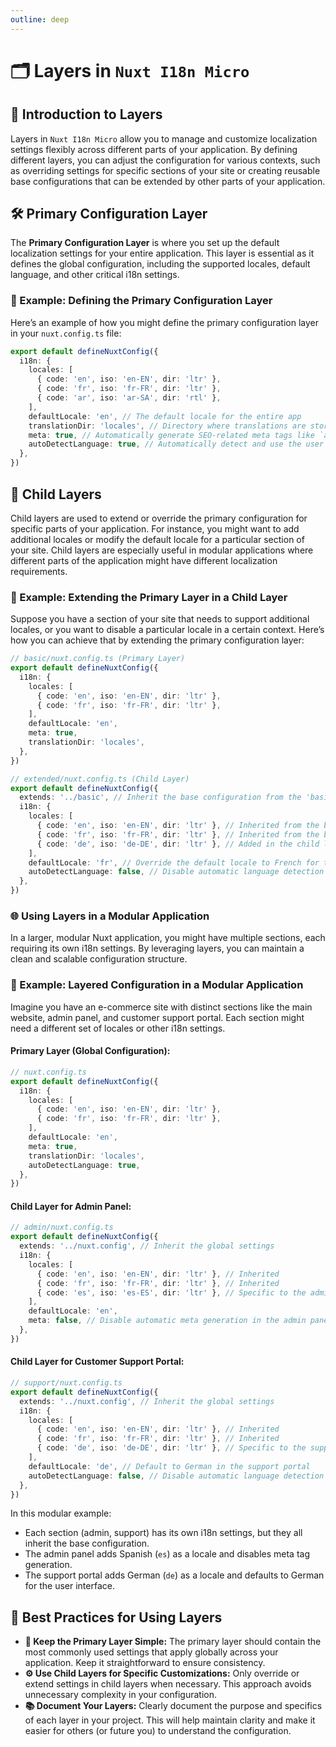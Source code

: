 ```yaml
---
outline: deep
---
```


# 🗂️ Layers in `Nuxt I18n Micro`

## 📖 Introduction to Layers

Layers in `Nuxt I18n Micro` allow you to manage and customize localization settings flexibly across different parts of your application. By defining different layers, you can adjust the configuration for various contexts, such as overriding settings for specific sections of your site or creating reusable base configurations that can be extended by other parts of your application.

## 🛠️ Primary Configuration Layer

The **Primary Configuration Layer** is where you set up the default localization settings for your entire application. This layer is essential as it defines the global configuration, including the supported locales, default language, and other critical i18n settings.

### 📄 Example: Defining the Primary Configuration Layer

Here’s an example of how you might define the primary configuration layer in your `nuxt.config.ts` file:

```typescript
export default defineNuxtConfig({
  i18n: {
    locales: [
      { code: 'en', iso: 'en-EN', dir: 'ltr' },
      { code: 'fr', iso: 'fr-FR', dir: 'ltr' },
      { code: 'ar', iso: 'ar-SA', dir: 'rtl' },
    ],
    defaultLocale: 'en', // The default locale for the entire app
    translationDir: 'locales', // Directory where translations are stored
    meta: true, // Automatically generate SEO-related meta tags like `alternate`
    autoDetectLanguage: true, // Automatically detect and use the user's preferred language
  },
})
```

## 🌱 Child Layers

Child layers are used to extend or override the primary configuration for specific parts of your application. For instance, you might want to add additional locales or modify the default locale for a particular section of your site. Child layers are especially useful in modular applications where different parts of the application might have different localization requirements.

### 📄 Example: Extending the Primary Layer in a Child Layer

Suppose you have a section of your site that needs to support additional locales, or you want to disable a particular locale in a certain context. Here’s how you can achieve that by extending the primary configuration layer:

```typescript
// basic/nuxt.config.ts (Primary Layer)
export default defineNuxtConfig({
  i18n: {
    locales: [
      { code: 'en', iso: 'en-EN', dir: 'ltr' },
      { code: 'fr', iso: 'fr-FR', dir: 'ltr' },
    ],
    defaultLocale: 'en',
    meta: true,
    translationDir: 'locales',
  },
})
```

```typescript
// extended/nuxt.config.ts (Child Layer)
export default defineNuxtConfig({
  extends: '../basic', // Inherit the base configuration from the 'basic' layer
  i18n: {
    locales: [
      { code: 'en', iso: 'en-EN', dir: 'ltr' }, // Inherited from the base layer
      { code: 'fr', iso: 'fr-FR', dir: 'ltr' }, // Inherited from the base layer
      { code: 'de', iso: 'de-DE', dir: 'ltr' }, // Added in the child layer
    ],
    defaultLocale: 'fr', // Override the default locale to French for this section
    autoDetectLanguage: false, // Disable automatic language detection in this section
  },
})
```

### 🌐 Using Layers in a Modular Application

In a larger, modular Nuxt application, you might have multiple sections, each requiring its own i18n settings. By leveraging layers, you can maintain a clean and scalable configuration structure.

### 📄 Example: Layered Configuration in a Modular Application

Imagine you have an e-commerce site with distinct sections like the main website, admin panel, and customer support portal. Each section might need a different set of locales or other i18n settings.

#### **Primary Layer (Global Configuration):**

```typescript
// nuxt.config.ts
export default defineNuxtConfig({
  i18n: {
    locales: [
      { code: 'en', iso: 'en-EN', dir: 'ltr' },
      { code: 'fr', iso: 'fr-FR', dir: 'ltr' },
    ],
    defaultLocale: 'en',
    meta: true,
    translationDir: 'locales',
    autoDetectLanguage: true,
  },
})
```

#### **Child Layer for Admin Panel:**

```typescript
// admin/nuxt.config.ts
export default defineNuxtConfig({
  extends: '../nuxt.config', // Inherit the global settings
  i18n: {
    locales: [
      { code: 'en', iso: 'en-EN', dir: 'ltr' }, // Inherited
      { code: 'fr', iso: 'fr-FR', dir: 'ltr' }, // Inherited
      { code: 'es', iso: 'es-ES', dir: 'ltr' }, // Specific to the admin panel
    ],
    defaultLocale: 'en',
    meta: false, // Disable automatic meta generation in the admin panel
  },
})
```

#### **Child Layer for Customer Support Portal:**

```typescript
// support/nuxt.config.ts
export default defineNuxtConfig({
  extends: '../nuxt.config', // Inherit the global settings
  i18n: {
    locales: [
      { code: 'en', iso: 'en-EN', dir: 'ltr' }, // Inherited
      { code: 'fr', iso: 'fr-FR', dir: 'ltr' }, // Inherited
      { code: 'de', iso: 'de-DE', dir: 'ltr' }, // Specific to the support portal
    ],
    defaultLocale: 'de', // Default to German in the support portal
    autoDetectLanguage: false, // Disable automatic language detection
  },
})
```

In this modular example:
- Each section (admin, support) has its own i18n settings, but they all inherit the base configuration.
- The admin panel adds Spanish (`es`) as a locale and disables meta tag generation.
- The support portal adds German (`de`) as a locale and defaults to German for the user interface.

## 📝 Best Practices for Using Layers

- **🔧 Keep the Primary Layer Simple:** The primary layer should contain the most commonly used settings that apply globally across your application. Keep it straightforward to ensure consistency.
- **⚙️ Use Child Layers for Specific Customizations:** Only override or extend settings in child layers when necessary. This approach avoids unnecessary complexity in your configuration.
- **📚 Document Your Layers:** Clearly document the purpose and specifics of each layer in your project. This will help maintain clarity and make it easier for others (or future you) to understand the configuration.
